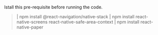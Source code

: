 Istall this pre-requisite before running the code. 

> | npm install @react-navigation/native-stack 
> | npm install react-native-screens react-native-safe-area-context
> | npm install react-native-paper
